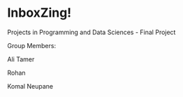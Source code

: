 # InboxZing!
Projects in Programming and Data Sciences - Final Project

Group Members:

Ali Tamer 

Rohan

Komal Neupane
